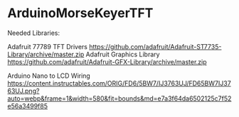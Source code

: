 # ArduinoMorseKeyerTFT

Needed Libraries: 

Adafruit 77789 TFT Drivers
https://github.com/adafruit/Adafruit-ST7735-Library/archive/master.zip
Adafruit Graphics Library
https://github.com/adafruit/Adafruit-GFX-Library/archive/master.zip

Arduino Nano to LCD Wiring
https://content.instructables.com/ORIG/FD6/5BW7/IJ3763UJ/FD65BW7IJ3763UJ.png?auto=webp&frame=1&width=580&fit=bounds&md=e7a3f64da6502125c7f52e56a3499f85


